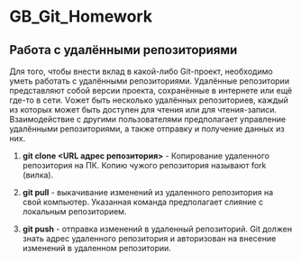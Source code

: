 # GB_Git_Homework

## Работа с удалёнными репозиториями

Для того, чтобы внести вклад в какой-либо Git-проект, необходимо уметь работать с удалёнными репозиториями. Удалённые репозитории представляют собой версии проекта, сохранённые в интернете или ещё где-то в сети. Vожет быть несколько удалённых репозиториев, каждый из которых может быть доступен для чтения или для чтения-записи. Взаимодействие с другими пользователями предполагает управление удалёнными репозиториями, а также отправку и получение данных из них. 

 1. **git clone <URL адрес репозитория>** -  Копирование удаленного репозитория на ПК. Копию чужого репозитория называют fork (вилка).

 2. **git pull** - выкачивание изменений из удаленного репозитория на свой компьютер. Указанная команда предполагает слияние с локальным репозиторием.

  3. **git push** - отправка изменений в удаленный репозиторий. Git должен знать адрес удаленного репозитория и авторизован на внесение изменений в удаленном репозитории.







